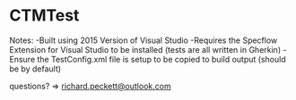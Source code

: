 # CTMTest
Notes:
-Built using 2015 Version of Visual Studio
-Requires the Specflow Extension for Visual Studio to be installed (tests are all written in Gherkin)
-Ensure the TestConfig.xml file is setup to be copied to build output (should be by default)

questions? => richard.peckett@outlook.com
